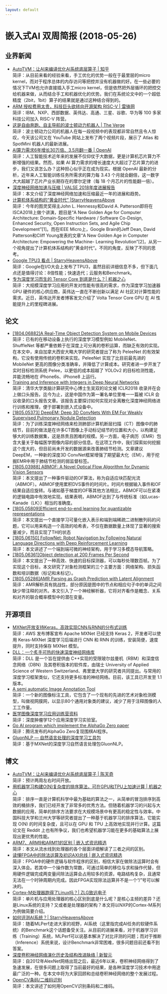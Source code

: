 ```yaml
---
layout: default
---
```


# 嵌入式AI 双周简报 (2018-05-26)

## 业界新闻

- [AutoTVM：让AI来编译优化AI系统底层算子 | 知乎](https://zhuanlan.zhihu.com/p/37181530)<br />
简评：从目前来看的经验来看，手工优化的优势一般在于最里层的micro kernel，而对于程序总体的内存访问等把控并没有机器做的好。在一些必要的情况下TVM也允许直接插入手工micro kernel，但是依然把外层循环的把控交给机器来做，从而结合手工和机器优化的优势。我们在系统论文中的一个超低精度（2bit，1bit）算子的结果就是通过这种结合得到的。
- [ARM 授权费用太贵，科技巨头欲转向开源架构 RISC-V | 雷锋网](https://www.leiphone.com/news/201805/8Nubo2qqdS7P8YRD.html?viewType=weixin)<br />
简评：IBM、NXP、西部数据、英伟达、高通、三星、谷歌、华为等 100 多家科技公司加入 RISC-V 阵营。
- [这是自由奔跑、自主导航的波士顿动力机器人 | The Verge](https://mp.weixin.qq.com/s/Mv6u5z_dzi6WRsk6KuAk6Q)<br />
简评：波士顿动力公司的机器人在每一段视频中的表现都非常自然且令人惊叹，今天该公司又在 YouTube 网站上发布了两个视频片段，展示了 Atlas 和 SpotMini 机器人的最新进展。
- [AI算力需求6年增长30万倍、3.5月翻一番 | OpenAI](https://mp.weixin.qq.com/s/b8R38i6Z9Vlr3FVMbiIexQ)<br />
简评：人工智能技术近年来的发展不仅仰仗于大数据，更是计算机芯片算力不断增强的结果。然而，如果 AI 算力需求的增长速度大大超过了芯片算力的进步，我们又该怎么办？这种担心似乎正在成为现实。根据 OpenAI 最新的分析，近年来人工智能训练任务所需求的算力每 3.43 个月就会翻倍，这一数字大大超越了芯片产业长期存在的摩尔定律（每 18 个月芯片的性能翻一倍）。
- [深度神经网络加速与压缩 | VALSE 2018年度进展报告](https://mp.weixin.qq.com/s/IPN6YFMUTYQkUDaASUVB0g)<br />
简评：本文介绍了深度神经网络加速和压缩最近一年的进展和趋势。
- [计算机体系结构的“黄金时代” |StarryHeavensAbove](https://mp.weixin.qq.com/s/Mb0CzNZmDU84WV6A47Bcig)<br />
简评：今年的图灵奖得主John L. Hennessy和David A. Patterson即将在ISCA2018上做个讲演，题目是“A New Golden Age for Computer Architecture: Domain-Specific Hardware / Software Co-Design, Enhanced Security, Open Instruction Sets, and Agile Chip Development”[1]。而在IEEE Micro上，Google Brain的Jeff Dean, David Patterson和Cliff Young发表的文章“A New Golden Age in Computer Architecture: Empowering the Machine- Learning Revolution”[2]，从另一个视角提出了计算机体系结构的”黄金时代“。不同的角度，反映了不同的思考。
- [Google TPU3 看点 | StarryHeavensAbove](https://mp.weixin.qq.com/s/b22p26_delWfSpy9kDJKhA)<br />
简评：Google在I/O大会上发布了TPU3，虽然目前详细信息不多，但下面几点还是值得讨论：8倍性能；快速迭代；云服务和Benchmark。
- [专为深度学习而生的 Tensor Core 到底是什么？| 机器之心](https://mp.weixin.qq.com/s/2-eMxUZ_5F_mNG2sO7HcVQ)<br />
简评：大规模深度学习应用的开发对性能有很高的需求，作为深度学习加速器 GPU 硬件的核心供应商，英伟达一直在不断创新以满足 AI 社区对计算性能的需求。近日，英伟达开发者博客发文介绍了 Volta Tensor Core GPU 在 AI 性能提升上的里程碑进展。


## 论文

- [[1804.06882]A Real-Time Object Detection System on Mobile Devices ](https://arxiv.org/pdf/1804.06882.pdf)<br />
简评：已有的在移动设备上执行的深度学习模型例如 MobileNet、 ShuffleNet 等都严重依赖于在深度上可分离的卷积运算，而缺乏有效的实现。在本文中，来自加拿大西安大略大学的研究者提出了称为 PeleeNet 的有效架构，它没有使用传统的卷积来实现。PeleeNet 实现了比目前最先进的 MobileNet 更高的图像分类准确率，并降低了计算成本。研究者进一步开发了实时目标检测系统 Pelee，以更低的成本超越了 YOLOv2 的目标检测性能，并能流畅地在 iPhone6s、iPhone8 上运行。
- [Training and Inference with Integers in Deep Neural Networks](https://openreview.net/forum?id=HJGXzmspb)<br />
简评：清华大学类脑计算研究中心博士生吴双的论文被 ICLR2018 收录并在会上做口头报告。迄今为止，这是中国作为第一署名单位里唯一一篇被 ICLR 会议收录的口头报告文章。该报告主要探讨如何实现对全离散化深度神经网络进行训练和推理，便于部署到嵌入式设备中。
- [[1805.05373] DeepEM: Deep 3D ConvNets With EM For Weakly Supervised Pulmonary Nodule Detection](https://arxiv.org/abs/1805.05373)<br />
简评：为了训练深度神经网络来检测肺部计算机断层扫描（CT）图像中的肺结节，目前的做法是在许多CT图像上手动标记结节的位置和大小，以构建足够大的训练数据集，这是昂贵且困难的规模。另一方面，电子病历（EMR）包含大量关于每幅医学图像内容的部分信息。在这项工作中，我们探索如何挖掘这个庞大的，但目前尚未开发的数据源来改善肺结节检测。文章建议DeepEM，一种新的深度3D ConvNet框架增强了期望最大化（EM），用于挖掘EMR中用于肺结节检测的弱监督标签。
- [[1805.03988] ABMOF: A Novel Optical Flow Algorithm for Dynamic Vision Sensors](https://arxiv.org/abs/1805.03988)<br />
简评：本文提出了一种事件驱动的OF算法，称为自适应块匹配光流（ABMOF）。ABMOF使用累积DVS事件的时间片。时间片根据输入事件和OF结果自适应旋转。与诸如基于梯度的OF等其他方法相比，ABMOF可以在紧凑的逻辑电路中有效地实现。结果表明，ABMOF达到了与传统标准（如Lucas-Kanade（LK））相当的准确度。
- [[1805.05809]Efficient end-to-end learning for quantizable representations](https://arxiv.org/abs/1805.05809)<br />
简评：本文提出一个直接学习可量化嵌入表示和端到端稀疏二进制散列码的问题，它可以用来构造一个高效的哈希表，不仅在数据数量上体现了显著的搜索量减少，而且实现了TH的状态
- [[1805.06150] FollowNet: Robot Navigation by Following Natural Language Directions with Deep Reinforcement Learning](https://arxiv.org/abs/1805.06150)<br />
简评：本文讲述了一个端到端可微的神经架构，用于学习多模态导航策略。
- [[1805.06361]Object detection at 200 Frames Per Second ](https://arxiv.org/abs/1805.06361)<br />
简评：本文提出了一种高效、快速的目标探测器，可以每秒处理数百帧。为了实现这个目标，本文研究了对象检测框架的三个主要方面：网络架构、损失函数和培训数据（标记和未标记）。
- [[1805.05286]AMR Parsing as Graph Prediction with Latent Alignment ](https://arxiv.org/abs/1805.05286)<br />
简评：AMR解析具有挑战性，部分原因是图中的节点和相应句子中的单词之间缺少带注释的对齐。本文引入了一个神经解析器，它将对齐看作是概念、关系和对齐的联合概率模型中的潜在变量。


## 开源项目

- [MXNet开放支持Keras，高效实现CNN与RNN的分布式训练](https://mp.weixin.qq.com/s/CgxrvNfyu35SMvWBAt-5kg)<br />
简评：AWS 发布博客宣布 Apache MXNet 已经支持 Keras 2，开发者可以使用 Keras-MXNet 深度学习后端进行 CNN 和 RNN 的训练，安装简便，速度提升，同时支持保存 MXNet 模型。
- [DLL：一个炙手可热的快速深度神经网络库](https://github.com/wichtounet/dll)<br />
简评：DLL 是一个旨在提供由 C++实现的受限玻尔兹曼机（RBM）和深度信念网络（DBN）及其卷积版本的软件库，由瑞士 University of Applied Science of Western Switzerland、弗里堡大学的研究者共同提出。与常用的深度学习框架类似，它还支持更多标准的神经网络。目前，该工具已开发至 1.1 版本。
- [A semi automatic Image Annotation Tool](https://virajmavani.github.io/saiat/)<br />
简评：一个新的图像标注工具，它包含了一个现有的先进的艺术对象检测模型，叫做视网膜网，以显示80个通用对象类的建议，减少了用于注释图像的人工工作量。
- [医学图像深度学习应用训练营资料](https://github.com/bayesianio/applied-dl-2018)<br />
简评：深度肿瘤学12个应用深度学习实验室。
- [Go AI program which implement the AlphaGo Zero paper](https://github.com/Tencent/PhoenixGo)<br />
简评：腾讯发布的AlphaGo Zero复现围棋AI程序。
- [GluonNLP — 自然语言处理的深度学习工具包](https://zhuanlan.zhihu.com/p/36708892)<br />
简评：基于MXNet的深度学习自然语言处理包GluonNLP。

## 博文

- [AutoTVM：让AI来编译优化AI系统底层算子 | 陈天奇](https://zhuanlan.zhihu.com/p/37181530)<br />
简评：预计两周左右时间开放。
- [用机器学习构建O(N)复杂度的排序算法，可在GPU和TPU上加速计算 | 机器之心](https://mp.weixin.qq.com/s/qos7VRFP7uYZ6Qt83KiPhw)<br />
简评：排序一直是计算机科学中最为基础的算法之一，从简单的冒泡排序到高效的桶排序，我们已经开发了非常多的优秀方法。但随着机器学习的兴起与大数据的应用，简单的排序方法要求在大规模场景中有更高的稳定性与效率。中国科技大学和兰州大学等研究者提出了一种基于机器学习的排序算法，它能实现 O(N) 的时间复杂度，且可以在 GPU 和 TPU 上高效地实现并行计算。这篇论文在 Reddit 上也有所争议，我们也希望机器学习能在更多的基础算法上展现出更优秀的性能。
- [ARM7、ARM9和ARM11的区别 | 嵌入式资讯精选](https://mp.weixin.qq.com/s/ouq2O5y7RXpZze8l7-Qnvg)<br />
简评：本文从流水线到处理器的各个层面详细解读了三者之间的区别。
- [读懂FPGA中的除法运算及初识AXI总线 | 嵌入式资讯精选](https://mp.weixin.qq.com/s/GRqtZG8C_aDRE7CwXRUhJA)<br />
简评：FPGA中的硬件逻辑与软件程序的区别，相信大家在做除法运算时会有深入体会。若其中一个操作数为常数，可通过简单的移位与求和操作代替，但用硬件逻辑完成两变量间除法运算会占用较多的资源，电路结构复杂，且通常无法在一个时钟周期内完成。因此FPGA实现除法运算并不是一个“/”号可以解决的。
- [Cortex-M处理器跑得了Linux吗？| ZLG致远电子]()<br />
简评：单片机与应用处理器的核心区别到底是什么呢？是核心主频的差异？还是Linux系统的支持？又或者是处理器的架构？本文将以NXP的Cortex-M系列为例做简要介绍。
- [如何评测AI系统？|  StarryHeavensAbove](https://mp.weixin.qq.com/s/N-X82yjS3rBrZSO8ZNdnDw)<br />
简评：随着MLPerf走进大家的视野，AI系统（这里指完成AI任务的软硬件系统）的Benchmark这个话题备受关注。从目前的进展来看，对于机器学习训练（Training）系统，MLPerf可以说基本解决了对比评测的问题；而对于推断（Inference）系统来说，设计Benchmark非常困难，很多问题目前还看不到答案。
- [深度卷积神经网络演化历史及结构改进脉络 | 新智元](https://mp.weixin.qq.com/s/28GtBOuAZkHs7JLRVLlSyg)<br />
简评：自2012年AlexNet网络出现之后，最近6年以来，卷积神经网络得到了急速发展，在很多问题上取得了当前最好的结果，是各种深度学习技术中用途最广泛的一种。在本文中将为大家回顾和总结卷积神经网络的整个发展过程。
- [OpenCV条码/二维码识别](https://www.pyimagesearch.com/2018/05/21/an-opencv-barcode-and-qr-code-scanner-with-zbar/)<br />
简评：本文讲述了如何用OpenCV识别条码和二维码。
